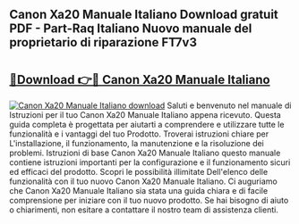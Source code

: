 ## Canon Xa20 Manuale Italiano Download gratuit PDF - Part-Raq Italiano Nuovo manuale del proprietario di riparazione FT7v3

# <h2><a href="http://dfe88u.blite.top/?on=Canon+Xa20+Manuale+Italiano">🔗Download 👉🔴 Canon Xa20 Manuale Italiano</a></h2>

[![Canon Xa20 Manuale Italiano download](https://i.imgur.com/lujVjoI.png)](http://dfe88u.blite.top/?on=Canon+Xa20+Manuale+Italiano)
Saluti e benvenuto nel manuale di Istruzioni per il tuo Canon Xa20 Manuale Italiano appena ricevuto. Questa guida completa è progettata per aiutarti a comprendere e utilizzare tutte le funzionalità e i vantaggi del tuo Prodotto. Troverai istruzioni chiare per L'installazione, il funzionamento, la manutenzione e la risoluzione dei problemi. Istruzioni di base Canon Xa20 Manuale Italiano questo manuale contiene istruzioni importanti per la configurazione e il funzionamento sicuri ed efficaci del prodotto. Scopri le possibilità illimitate Dell'elenco delle funzionalità con il tuo nuovo Canon Xa20 Manuale Italiano. Ci auguriamo che Canon Xa20 Manuale Italiano sia stata una guida chiara e di facile comprensione per iniziare con il tuo nuovo prodotto. Se hai bisogno di aiuto o chiarimenti, non esitare a contattare il nostro team di assistenza clienti.

